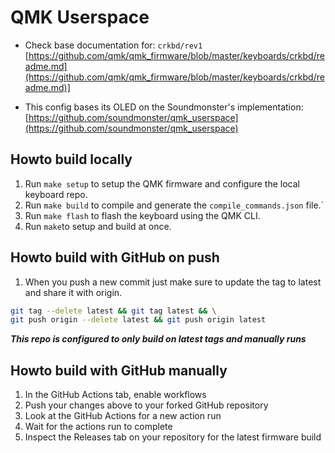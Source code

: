 # QMK Userspace

- Check base documentation for: `crkbd/rev1`
[https://github.com/qmk/qmk_firmware/blob/master/keyboards/crkbd/readme.md](https://github.com/qmk/qmk_firmware/blob/master/keyboards/crkbd/readme.md)]

- This config bases its OLED on the Soundmonster's implementation:
[https://github.com/soundmonster/qmk_userspace](https://github.com/soundmonster/qmk_userspace)

## Howto build locally

1. Run `make setup` to setup the QMK firmware and configure the local keyboard repo.
2. Run `make build` to compile and generate the `compile_commands.json` file.`
3. Run `make flash` to flash the keyboard using the QMK CLI.
4. Run `make`to setup and build at once.

## Howto build with GitHub on push

1. When you push a new commit just make sure to update the tag to latest and
   share it with origin.

``` bash
git tag --delete latest && git tag latest && \
git push origin --delete latest && git push origin latest
```

***This repo is configured to only build on latest tags and manually runs***

## Howto build with GitHub manually

1. In the GitHub Actions tab, enable workflows
1. Push your changes above to your forked GitHub repository
1. Look at the GitHub Actions for a new action run
1. Wait for the actions run to complete
1. Inspect the Releases tab on your repository for the latest firmware build

